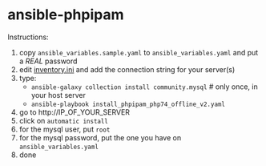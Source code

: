 # ansible-phpipam

Instructions:

1. copy `ansible_variables.sample.yaml` to `ansible_variables.yaml` and put a *REAL* password
1. edit [inventory.ini](inventory.ini) and add the connection string for your server(s)
1. type:
    * `ansible-galaxy collection install community.mysql` # only once, in your host server
    * `ansible-playbook install_phpipam_php74_offline_v2.yaml`
1. go to http://IP_OF_YOUR_SERVER
1. click on `automatic install`
1. for the mysql user, put `root`
1. for the mysql password, put the one you have on `ansible_variables.yaml`
1. done
